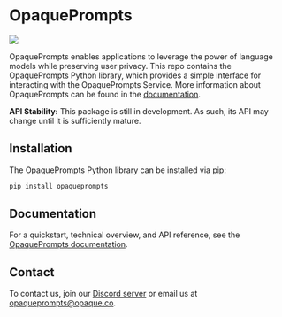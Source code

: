 # OpaquePrompts

[![](https://dcbadge.vercel.app/api/server/XKF79KUN?compact=true&style=flat)](https://discord.gg/XKF79KUN)

OpaquePrompts enables applications to leverage the power of language models while preserving user privacy. This repo contains the OpaquePrompts Python library, which provides a simple interface for interacting with the OpaquePrompts Service. More information about OpaquePrompts can be found in the [documentation](https://opaqueprompts.readthedocs.io/).

**API Stability:** This package is still in development. As such, its API may
change until it is sufficiently mature.

## Installation

The OpaquePrompts Python library can be installed via pip:

```bash
pip install opaqueprompts
```

## Documentation
For a quickstart, technical overview, and API reference, see the [OpaquePrompts documentation](https://opaqueprompts.readthedocs.io/).

## Contact
To contact us, join our [Discord server](https://discord.gg/XKF79KUN) or email us at [opaqueprompts@opaque.co](mailto:opaqueprompts@opaque.co).
